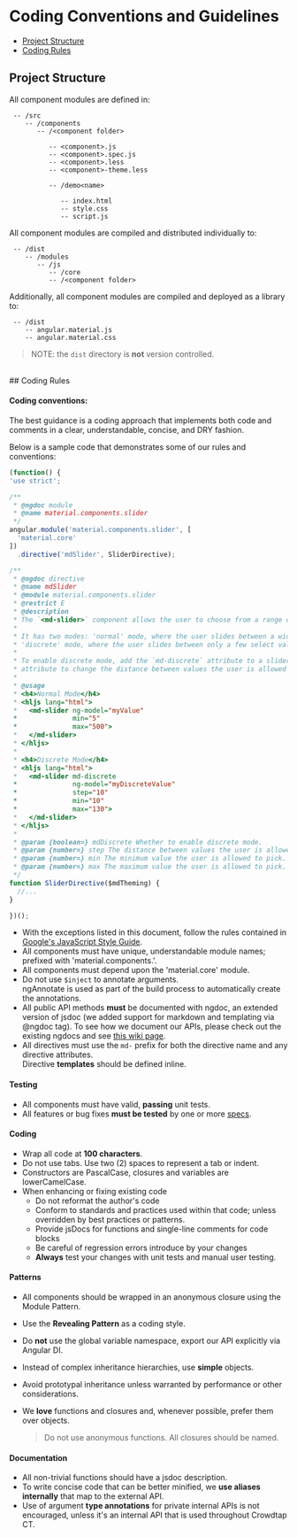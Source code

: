 # Coding Conventions and Guidelines

 - [Project Structure](#structure)
 - [Coding Rules](#rules)


## <a name="structure"></a> Project Structure

All component modules are defined in:

```text
 -- /src
    -- /components
       -- /<component folder>

          -- <component>.js
          -- <component>.spec.js
          -- <component>.less
          -- <component>-theme.less

          -- /demo<name>

             -- index.html
             -- style.css
             -- script.js
```

All component modules are compiled and distributed individually to:

```text
 -- /dist
    -- /modules
       -- /js
          -- /core
          -- /<component folder>
```

Additionally, all component modules are compiled and deployed as a library to:

```text
 -- /dist
    -- angular.material.js
    -- angular.material.css
```

> NOTE: the `dist` directory is **not** version controlled.

<br/>
## <a name="rules"></a> Coding Rules

#### Coding conventions:

The best guidance is a coding approach that implements both code and comments in a clear,
understandable, concise, and DRY fashion.

Below is a sample code that demonstrates some of our rules and conventions:

```js
(function() {
'use strict';

/**
 * @ngdoc module
 * @name material.components.slider
 */
angular.module('material.components.slider', [
  'material.core'
])
  .directive('mdSlider', SliderDirective);

/**
 * @ngdoc directive
 * @name mdSlider
 * @module material.components.slider
 * @restrict E
 * @description
 * The `<md-slider>` component allows the user to choose from a range of values.
 *
 * It has two modes: 'normal' mode, where the user slides between a wide range of values, and
 * 'discrete' mode, where the user slides between only a few select values.
 *
 * To enable discrete mode, add the `md-discrete` attribute to a slider, and use the `step`
 * attribute to change the distance between values the user is allowed to pick.
 *
 * @usage
 * <h4>Normal Mode</h4>
 * <hljs lang="html">
 *   <md-slider ng-model="myValue"
 *              min="5"
 *              max="500">
 *   </md-slider>
 * </hljs>
 *
 * <h4>Discrete Mode</h4>
 * <hljs lang="html">
 *   <md-slider md-discrete
 *              ng-model="myDiscreteValue"
 *              step="10"
 *              min="10"
 *              max="130">
 *   </md-slider>
 * </hljs>
 *
 * @param {boolean=} mdDiscrete Whether to enable discrete mode.
 * @param {number=} step The distance between values the user is allowed to pick. Default 1.
 * @param {number=} min The minimum value the user is allowed to pick. Default 0.
 * @param {number=} max The maximum value the user is allowed to pick. Default 100.
 */
function SliderDirective($mdTheming) {
  //...
}

})();
```

*  With the exceptions listed in this document, follow the rules contained in
   [Google's JavaScript Style Guide](https://google-styleguide.googlecode.com/svn/trunk/javascriptguide.xml).
*  All components must have unique, understandable module names; prefixed with
   'material.components.'.
*  All components must depend upon the 'material.core' module.
*  Do not use `$inject` to annotate arguments.<br/>
   ngAnnotate is used as part of the build process to automatically create the annotations.
*  All public API methods **must** be documented with ngdoc, an extended version of jsdoc (we added
   support for markdown and templating via @ngdoc tag). To see how we document our APIs, please
   check out the existing ngdocs and see
   [this wiki page](https://github.com/angular/angular.js/wiki/Writing-AngularJS-Documentation).
*  All directives must use the `md-` prefix for both the directive name and any directive
   attributes.<br/>
   Directive **templates** should be defined inline.


#### Testing

* All components must have valid, **passing** unit tests.
* All features or bug fixes **must be tested** by one or more
  [specs](https://docs.angularjs.org/guide/unit-testing).

#### Coding

* Wrap all code at **100 characters**.
* Do not use tabs. Use two (2) spaces to represent a tab or indent.
* Constructors are PascalCase, closures and variables are lowerCamelCase.
* When enhancing or fixing existing code
  * Do not reformat the author's code
  * Conform to standards and practices used within that code; unless overridden by best practices or patterns.
  * Provide jsDocs for functions and single-line comments for code blocks
  * Be careful of regression errors introduce by your changes
  * **Always** test your changes with unit tests and manual user testing.

#### Patterns

* All components should be wrapped in an anonymous closure using the Module Pattern.
* Use the **Revealing Pattern** as a coding style.
* Do **not** use the global variable namespace, export our API explicitly via Angular DI.
* Instead of complex inheritance hierarchies, use **simple** objects.
* Avoid prototypal inheritance unless warranted by performance or other considerations.
* We **love** functions and closures and, whenever possible, prefer them over objects.<br/>

    > Do not use anonymous functions. All closures should be named.

#### Documentation

* All non-trivial functions should have a jsdoc description.
* To write concise code that can be better minified, we **use aliases internally** that map to the
  external API.
* Use of argument **type annotations** for private internal APIs is not encouraged, unless it's an
  internal API that is used throughout Crowdtap CT.
